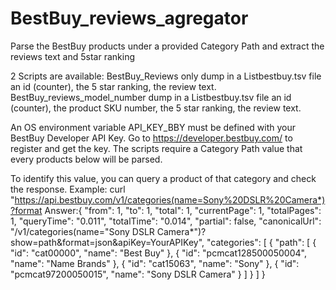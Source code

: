 # BestBuy_reviews_agregator
Parse the BestBuy products under a provided Category Path and extract the reviews text and 5star ranking

2 Scripts are available:
BestBuy_Reviews only dump in a Listbestbuy.tsv file an id (counter), the 5 star ranking, the review text.
BestBuy_reviews_model_number dump in a Listbestbuy.tsv file an id (counter), the product SKU number, the 5 star ranking, the review text.

An OS environment variable API_KEY_BBY must be defined with your BestBuy Developer API Key. Go to https://developer.bestbuy.com/ to register and get the key.
The scripts require a Category Path value that every products below will be parsed. 

To identify this value, you can query a product of that category and check the response. 
Example: curl "https://api.bestbuy.com/v1/categories(name=Sony%20DSLR%20Camera*)?format
Answer:{
  "from": 1,
  "to": 1,
  "total": 1,
  "currentPage": 1,
  "totalPages": 1,
  "queryTime": "0.011",
  "totalTime": "0.014",
  "partial": false,
  "canonicalUrl": "/v1/categories(name=\"Sony DSLR Camera*\")?show=path&format=json&apiKey=YourAPIKey",
  "categories": [
    {
      "path": [
        {
          "id": "cat00000",
          "name": "Best Buy"
        },
        {
          "id": "pcmcat128500050004",
          "name": "Name Brands"
        },
        {
          "id": "cat15063",
          "name": "Sony"
        },
        {
          "id": "pcmcat97200050015",
          "name": "Sony DSLR Camera"
        }
      ]
    }
  ]
}
